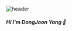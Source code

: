 ![header](https://capsule-render.vercel.app/api?type=waving&color=auto&height=300&section=header&text=Dongjoon%20Yang&fontSize=90)

##### Hi I'm DongJoon Yang 👋





<!--
**dongjoonyang/dongjoonyang** is a ✨ _special_ ✨ repository because its `README.md` (this file) appears on your GitHub profile.

Here are some ideas to get you started:

- 🔭 I’m currently working on ...
- 🌱 I’m currently learning ...
- 👯 I’m looking to collaborate on ...
- 🤔 I’m looking for help with ...
- 💬 Ask me about ...
- 📫 How to reach me: ...
- 😄 Pronouns: ...
- ⚡ Fun fact: ...
-->
